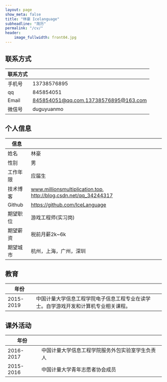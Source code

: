 ```yaml
---
layout: page
show_meta: false
title: "林豪 Icelanguage"
subheadline: "简历"
permalink: "/cv/"
header:
    image_fullwidth: front04.jpg
---
```


## 联系方式

|联系方式|      |
| ---- | ---- |
 手机号| 13738576895
   qq  | 845854051
 Email | 845854051@qq.com,13738576895@163.com
 微信号| duguyuanmo

## 个人信息
| 信息    |      |
| ----    | ---- |
 姓名     | 林豪
 性别     |男
 工作年限 |应届生
 技术博客 |www.millionsmultiplication.top, http://blog.csdn.net/qq_34244317
 Github  |https://github.com/IceLanguage
 期望职位 |游戏工程师(实习岗)
 期望薪资 |税前月薪2k~6k
 期望城市 |杭州，上海，广州，深圳

## 教育

| 年份 |      |
| ---- | ---- |
2015-2019 | 中国计量大学信息工程学院电子信息工程专业在读学士。自学游戏开发和计算机专业相关课程。



## 课外活动

| 年份 |      |
| ---- | ---- |
2016-2017 | 中国计量大学信息工程学院服务外包实验室学生负责人
2015-2016 | 中国计量大学青年志愿者协会成员

